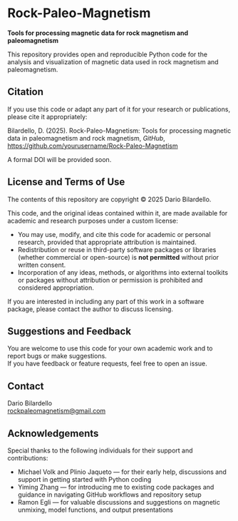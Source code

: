 # Rock-Paleo-Magnetism

**Tools for processing magnetic data for rock magnetism and paleomagnetism**

This repository provides open and reproducible Python code for the analysis and visualization of magnetic data used in rock magnetism and paleomagnetism.

## Citation

If you use this code or adapt any part of it for your research or publications, please cite it appropriately:

Bilardello, D. (2025). Rock-Paleo-Magnetism: Tools for processing magnetic data in paleomagnetism and rock magnetism, *GitHub*, https://github.com/yourusername/Rock-Paleo-Magnetism

A formal DOI will be provided soon.

## License and Terms of Use

The contents of this repository are copyright © 2025 Dario Bilardello.

This code, and the original ideas contained within it, are made available for academic and research purposes under a custom license:

- You may use, modify, and cite this code for academic or personal research, provided that appropriate attribution is maintained.
- Redistribution or reuse in third-party software packages or libraries (whether commercial or open-source) is **not permitted** without prior written consent.
- Incorporation of any ideas, methods, or algorithms into external toolkits or packages without attribution or permission is prohibited and considered appropriation.

If you are interested in including any part of this work in a software package, please contact the author to discuss licensing.

## Suggestions and Feedback  

You are welcome to use this code for your own academic work and to report bugs or make suggestions.  
If you have feedback or feature requests, feel free to open an issue.

## Contact

Dario Bilardello  
rockpaleomagnetism@gmail.com

## Acknowledgements

Special thanks to the following individuals for their support and contributions:
- Michael Volk and Plinio Jaqueto — for their early help, discussions and support in getting started with Python coding
- Yiming Zhang — for introducing me to existing code packages and guidance in navigating GitHub workflows and repository setup
- Ramon Egli — for valuable discussions and suggestions on magnetic unmixing, model functions, and output presentations